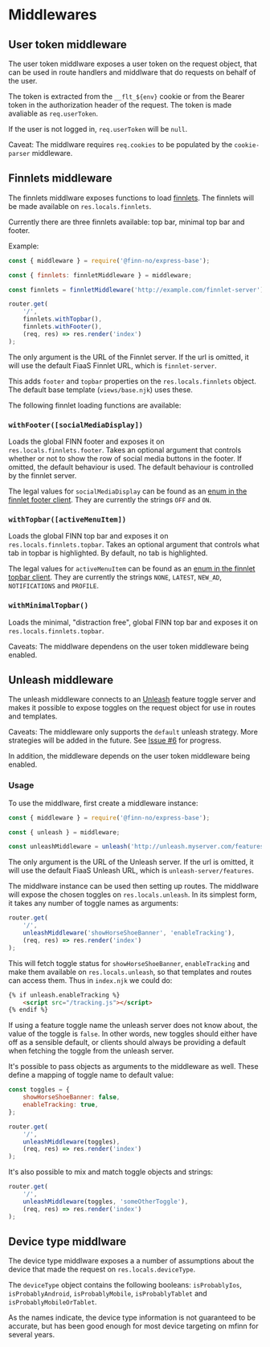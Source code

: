 # Middlewares

## User token middleware

The user token middlware exposes a user token on the request object, that can be used in route handlers and middlware that do requests on behalf of the user.

The token is extracted from the `__flt_${env}` cookie or from the Bearer token in the authorization header of the request. The token is made avaliable as `req.userToken`.

If the user is not logged in, `req.userToken` will be `null`.

Caveat: The middlware requires `req.cookies` to be populated by the `cookie-parser` middleware.

## Finnlets middleware

The finnlets middlware exposes functions to load [finnlets](https://github.schibsted.io/finn/finnlets). The finnlets will be made available on `res.locals.finnlets`.

Currently there are three finnlets available: top bar, minimal top bar and footer.

Example:

```js
const { middleware } = require('@finn-no/express-base');

const { finnlets: finnletMiddleware } = middleware;

const finnlets = finnletMiddleware('http://example.com/finnlet-server');

router.get(
    '/',
    finnlets.withTopbar(),
    finnlets.withFooter(),
    (req, res) => res.render('index')
);
```

The only argument is the URL of the Finnlet server. If the url is omitted, it will use the default FiaaS Finnlet URL, which is
`finnlet-server`.

This adds `footer` and `topbar` properties on the `res.locals.finnlets` object. The default base template (`views/base.njk`) uses these.

The following finnlet loading functions are available:

### `withFooter([socialMediaDisplay])`

Loads the global FINN footer and exposes it on `res.locals.finnlets.footer`. Takes an optional argument that controls whether or not to show the row of social media buttons in the footer. If omitted, the default behaviour is used. The default behaviour is controlled by the finnlet server.

The legal values for `socialMediaDisplay` can be found as an [enum in the finnlet footer client](https://github.schibsted.io/finn/finnlets/blob/master/packages/finnlet-footer/lib/index.js#L5). They are currently the strings `OFF` and `ON`.

### `withTopbar([activeMenuItem])`

Loads the global FINN top bar and exposes it on `res.locals.finnlets.topbar`. Takes an optional argument that controls what tab in topbar is highlighted. By default, no tab is highlighted.

The legal values for `activeMenuItem` can be found as an [enum in the finnlet topbar client](https://github.schibsted.io/finn/finnlets/blob/master/packages/finnlet-topbar/src/topbar.js#L7). They are currently the strings `NONE`, `LATEST`, `NEW_AD`, `NOTIFICATIONS` and `PROFILE`.

### `withMinimalTopbar()`

Loads the minimal, "distraction free", global FINN top bar and exposes it on `res.locals.finnlets.topbar`.

Caveats: The middlware dependens on the user token middleware being enabled.

## Unleash middleware

The unleash middleware connects to an [Unleash](https://github.com/finn-no/unleash) feature toggle server and makes it possible to expose toggles on the request object for use in routes and templates.

Caveats: The middleware only supports the `default` unleash strategy. More strategies will be added in the future. See [Issue #6](https://github.com/finn-no/unleash-client-node/issues/6) for progress.

In addition, the middleware depends on the user token middleware being enabled.

### Usage

To use the middlware, first create a middleware instance:

```js
const { middleware } = require('@finn-no/express-base');

const { unleash } = middleware;

const unleashMiddleware = unleash('http://unleash.myserver.com/features');
```

The only argument is the URL of the Unleash server. If the url is omitted, it will use the default FiaaS Unleash URL, which is
`unleash-server/features`.

The middlware instance can be used then setting up routes. The middlware will expose the chosen toggles on `res.locals.unleash`. In its simplest form, it takes any number of toggle names as arguments:

```js
router.get(
    '/',
    unleashMiddleware('showHorseShoeBanner', 'enableTracking'),
    (req, res) => res.render('index')
);
```

This will fetch toggle status for `showHorseShoeBanner`, `enableTracking` and make them available on `res.locals.unleash`, so that templates and routes can access them. Thus in `index.njk` we could do:

```html
{% if unleash.enableTracking %}
    <script src="/tracking.js"></script>
{% endif %}
```

If using a feature toggle name the unleash server does not know about, the value of the toggle is `false`. In other words, new toggles should either have off as a sensible default, or clients should always be providing a default when fetching the toggle from the unleash server.

It's possible to pass objects as arguments to the middleware as well. These define a mapping of toggle name to default value:

```js
const toggles = {
    showHorseShoeBanner: false,
    enableTracking: true,
};

router.get(
    '/',
    unleashMiddleware(toggles),
    (req, res) => res.render('index')
);
```

It's also possible to mix and match toggle objects and strings:

```js
router.get(
    '/',
    unleashMiddleware(toggles, 'someOtherToggle'),
    (req, res) => res.render('index')
);
```

## Device type middlware

The device type middlware exposes a a number of assumptions about the device that made the request on `res.locals.deviceType`.

The `deviceType` object contains the following booleans: `isProbablyIos`, `isProbablyAndroid`, `isProbablyMobile`, `isProbablyTablet` and `isProbablyMobileOrTablet`.

As the names indicate, the device type information is not guaranteed to be accurate, but has been good enough for most device targeting on mfinn for several years.
